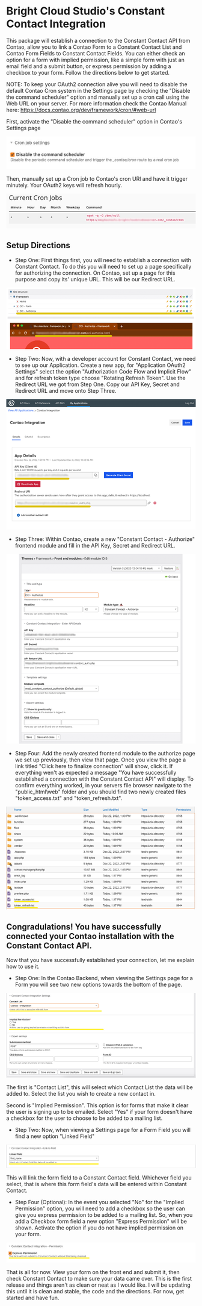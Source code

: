 # Bright Cloud Studio's Constant Contact Integration
This package will establish a connection to the Constant Contact API from Contao, allow you to link a Contao Form to a Constant Contact List and Contao Form Fields to Constant Contact Fields. You can either check an option for a form with implied permission, like a simple form with just an email field and a submit button, or express permission by adding a checkbox to your form. Follow the directions below to get started.

NOTE: To keep your OAuth2 connection alive you will need to disable the default Contao Cron system in the Settings page by checking the "Disable the command scheduler" option and manually set up a cron call using the Web URL on your server. For more information check the Contao Manual here: https://docs.contao.org/dev/framework/cron/#web-url

First, activate the "Disable the command scheduler" option in Contao's Settings page

![Disable Cron in Contao](https://raw.githubusercontent.com/bright-cloud-studio/constant-contact-integration/main/images/warning_1.jpg)

Then, manually set up a Cron job to Contao's cron URl and have it trigger minutely. Your OAuth2 keys will refresh hourly.

![Manual Cron](https://raw.githubusercontent.com/bright-cloud-studio/constant-contact-integration/main/images/warning_2.jpg)





## Setup Directions

- Step One:
First things first, you will need to establish a connection with Constant Contact. To do this you will need to set up a page specifically for authorizing the connection. On Contao, set up a page for this purpose and copy its' unique URL. This will be our Redirect URL.

![Get our Redirect URL](https://raw.githubusercontent.com/bright-cloud-studio/constant-contact-integration/main/images/step_1.png)

- Step Two:
Now, with a developer account for Constant Contact, we need to see up our Application. Create a new app, for "Application OAuth2 Settings" select the option "Authorization Code Flow and Implicit Flow" and for refresh token type choose "Rotating Refresh Token". Use the Redirect URL we got from Step One. Copy our API Key, Secret and Redirect URL and move onto Step Three.

![Create our Application](https://raw.githubusercontent.com/bright-cloud-studio/constant-contact-integration/main/images/step_2.png)

- Step Three:
Within Contao, create a new "Constant Contact - Authorize" frontend module and fill in the API Key, Secret and Redirect URL.

![Authorize Module](https://raw.githubusercontent.com/bright-cloud-studio/constant-contact-integration/main/images/step_3.png)

- Step Four:
Add the newly created frontend module to the authorize page we set up previously, then view that page. Once you view the page a link titled "Click here to finalize connection" will show, click it. If everything wen't as expected a message "You have successfully established a connection with the Constant Contact API" will display. To confirm everything worked, in your servers file browser navigate to the "public_html\web" folder and you should find two newly created files "token_access.txt" and "token_refresh.txt".

![Authorization Confirmation](https://raw.githubusercontent.com/bright-cloud-studio/constant-contact-integration/main/images/step_4.jpg)



## Congradulations! You have successfully connected your Contao installation with the Constant Contact API.



Now that you have successfully established your connection, let me explain how to use it.

- Step One:
In the Contao Backend, when viewing the Settings page for a Form you will see two new options towards the bottom of the page.

![Form Settings](https://raw.githubusercontent.com/bright-cloud-studio/constant-contact-integration/main/images/step_5.jpg)

The first is "Contact List", this will select which Contact List the data will be added to. Select the list you wish to create a new contact in.

Second is "Implied Permission". This option is for forms that make it clear the user is signing up to be emailed. Select "Yes" if your form doesn't have a checkbox for the user to choose to be added to a mailing list.

- Step Two:
Now, when viewing a Settings page for a Form Field you will find a new option "Linked Field"

![Linked Field](https://raw.githubusercontent.com/bright-cloud-studio/constant-contact-integration/main/images/step_6.jpg)

This will link the form field to a Constant Contact field. Whichever field you select, that is where this form field's data will be entered within Constant Contact.

- Step Four (Optional):
In the event you selected "No" for the "Implied Permission" option, you will need to add a checkbox so the user can give you express permission to be added to a mailing list. So, when you add a Checkbox form field a new option "Express Permission" will be shown. Activate the option if you do not have implied permission on your form.

![Linked Field](https://raw.githubusercontent.com/bright-cloud-studio/constant-contact-integration/main/images/step_7.jpg)




That is all for now. View your form on the front end and submit it, then check Constant Contact to make sure your data came over. This is the first release and things aren't as clean or neat as I would like. I will be updating this until it is clean and stable, the code and the directions. For now, get started and have fun.
